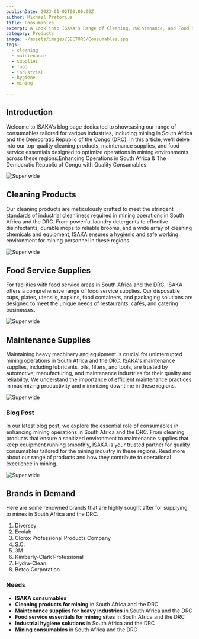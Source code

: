 ```yaml
---
publishDate: 2023-01-02T00:00:00Z
author: Michael Pretorius
title: Consumables
excerpt: A Look into ISAKA's Range of Cleaning, Maintenance, and Food Service Supplies
category: Products
image: ~/assets/images/SECTORS/Consumables.jpg
tags:
  - cleaning
  - maintenance
  - supplies
  - food
  - industrial
  - hygiene
  - mining

---
```



## Introduction
Welcome to ISAKA's blog page dedicated to showcasing our range of consumables tailored for various industries, including mining in South Africa and the Democratic Republic of the Congo (DRC). In this article, we'll delve into our top-quality cleaning products, maintenance supplies, and food service essentials designed to optimize operations in mining environments across these regions.Enhancing Operations in South Africa & The Democratic Republic of Congo with Quality Consumables: 


![Super wide](https://img.freepik.com/premium-photo/home-cleaning-products-banner-with-copy-space_884546-1746.jpg)
## Cleaning Products
Our cleaning products are meticulously crafted to meet the stringent standards of industrial cleanliness required in mining operations in South Africa and the DRC. From powerful laundry detergents to effective disinfectants, durable mops to reliable brooms, and a wide array of cleaning chemicals and equipment, ISAKA ensures a hygienic and safe working environment for mining personnel in these regions.

![Super wide](https://www.shutterstock.com/image-photo/catering-street-fast-food-paper-600nw-1454056481.jpg)
## Food Service Supplies
For facilities with food service areas in South Africa and the DRC, ISAKA offers a comprehensive range of food service supplies. Our disposable cups, plates, utensils, napkins, food containers, and packaging solutions are designed to meet the unique needs of restaurants, cafés, and catering businesses.

![Super wide](https://di-uploads-pod10.dealerinspire.com/acuranorthscottsdale/uploads/2017/03/Parts-Banner-3.jpg)
## Maintenance Supplies
Maintaining heavy machinery and equipment is crucial for uninterrupted mining operations in South Africa and the DRC. ISAKA's maintenance supplies, including lubricants, oils, filters, and tools, are trusted by automotive, manufacturing, and maintenance industries for their quality and reliability. We understand the importance of efficient maintenance practices in maximizing productivity and minimizing downtime in these regions.


![Super wide](https://media.licdn.com/dms/image/C5622AQFL4xP02jDyIQ/feedshare-shrink_800/0/1660669201739?e=2147483647&v=beta&t=GXxUtdNWQuLTjvNhY0hDIULIt_bSqm27aB-BwvX1aXk)

### Blog Post
In our latest blog post, we explore the essential role of consumables in enhancing mining operations in South Africa and the DRC. From cleaning products that ensure a sanitized environment to maintenance supplies that keep equipment running smoothly, ISAKA is your trusted partner for quality consumables tailored for the mining industry in these regions. Read more about our range of products and how they contribute to operational excellence in mining.


![Super wide](https://www.ecolab.com/-/media/Ecolab/Ecolab-Home/Images/News/Home-Depot-Product-Family_875x493a.png?h=493&iar=0&w=875&hash=9A9432C5EBE16EDFCA5EA84B1DB3BD5D)
## Brands in Demand
Here are some renowned brands that are highly sought after for supplying to mines in South Africa and the DRC:

1. Diversey
2. Ecolab
3. Clorox Professional Products Company
4. S.C.
5. 3M
6. Kimberly-Clark Professional
7. Hydra-Clean
8. Betco Corporation



### Needs
- **ISAKA consumables**
- **Cleaning products for mining** in South Africa and the DRC
- **Maintenance supplies for heavy industries** in South Africa and the DRC
- **Food service essentials for mining sites** in South Africa and the DRC
- **Industrial hygiene solutions** in South Africa and the DRC
- **Mining consumables** in South Africa and the DRC
